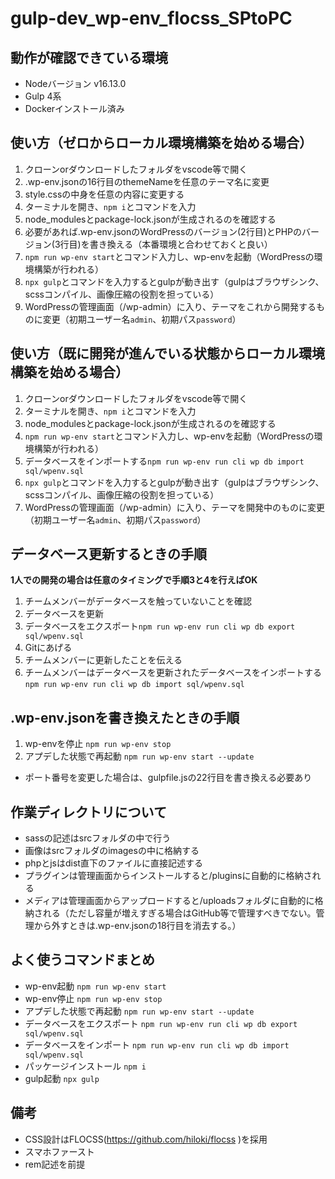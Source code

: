# gulp-dev_wp-env_flocss_SPtoPC

## 動作が確認できている環境
- Nodeバージョン v16.13.0
- Gulp 4系
- Dockerインストール済み

## 使い方（ゼロからローカル環境構築を始める場合）
1. クローンorダウンロードしたフォルダをvscode等で開く
2. .wp-env.jsonの16行目のthemeNameを任意のテーマ名に変更
3. style.cssの中身を任意の内容に変更する
4. ターミナルを開き、`npm i`とコマンドを入力
5. node_modulesとpackage-lock.jsonが生成されるのを確認する
6. 必要があれば.wp-env.jsonのWordPressのバージョン(2行目)とPHPのバージョン(3行目)を書き換える（本番環境と合わせておくと良い）
7. `npm run wp-env start`とコマンド入力し、wp-envを起動（WordPressの環境構築が行われる）
8. `npx gulp`とコマンドを入力するとgulpが動き出す（gulpはブラウザシンク、scssコンパイル、画像圧縮の役割を担っている）
9. WordPressの管理画面（/wp-admin）に入り、テーマをこれから開発するものに変更（初期ユーザー名`admin`、初期パス`password`）

## 使い方（既に開発が進んでいる状態からローカル環境構築を始める場合）
1. クローンorダウンロードしたフォルダをvscode等で開く
2. ターミナルを開き、`npm i`とコマンドを入力
3. node_modulesとpackage-lock.jsonが生成されるのを確認する
4. `npm run wp-env start`とコマンド入力し、wp-envを起動（WordPressの環境構築が行われる）
5. データベースをインポートする`npm run wp-env run cli wp db import sql/wpenv.sql`
6. `npx gulp`とコマンドを入力するとgulpが動き出す（gulpはブラウザシンク、scssコンパイル、画像圧縮の役割を担っている）
7. WordPressの管理画面（/wp-admin）に入り、テーマを開発中のものに変更（初期ユーザー名`admin`、初期パス`password`）

## データベース更新するときの手順
__1人での開発の場合は任意のタイミングで手順3と4を行えばOK__
1. チームメンバーがデータベースを触っていないことを確認
2. データベースを更新
3. データベースをエクスポート`npm run wp-env run cli wp db export sql/wpenv.sql`
4. Gitにあげる
5. チームメンバーに更新したことを伝える
6. チームメンバーはデータベースを更新されたデータベースをインポートする`npm run wp-env run cli wp db import sql/wpenv.sql`

## .wp-env.jsonを書き換えたときの手順
1. wp-envを停止 `npm run wp-env stop`
2. アプデした状態で再起動 `npm run wp-env start --update`
- ポート番号を変更した場合は、gulpfile.jsの22行目を書き換える必要あり

## 作業ディレクトリについて
- sassの記述はsrcフォルダの中で行う
- 画像はsrcフォルダのimagesの中に格納する
- phpとjsはdist直下のファイルに直接記述する
- プラグインは管理画面からインストールすると/pluginsに自動的に格納される
- メディアは管理画面からアップロードすると/uploadsフォルダに自動的に格納される（ただし容量が増えすぎる場合はGitHub等で管理すべきでない。管理から外すときは.wp-env.jsonの18行目を消去する。）

## よく使うコマンドまとめ
- wp-env起動 `npm run wp-env start`  
- wp-env停止 `npm run wp-env stop`  
- アプデした状態で再起動 `npm run wp-env start --update`  
- データベースをエクスポート `npm run wp-env run cli wp db export sql/wpenv.sql`  
- データベースをインポート `npm run wp-env run cli wp db import sql/wpenv.sql`
- パッケージインストール `npm i`
- gulp起動 `npx gulp`

## 備考
- CSS設計はFLOCSS(https://github.com/hiloki/flocss )を採用
- スマホファースト
- rem記述を前提
